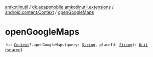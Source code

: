[amkotlinutil](../../index.md) / [dk.adaptmobile.amkotlinutil.extensions](../index.md) / [android.content.Context](index.md) / [openGoogleMaps](./open-google-maps.md)

# openGoogleMaps

`fun `[`Context`](https://developer.android.com/reference/android/content/Context.html)`?.openGoogleMaps(query: `[`String`](https://kotlinlang.org/api/latest/jvm/stdlib/kotlin/-string/index.html)`, placeId: `[`String`](https://kotlinlang.org/api/latest/jvm/stdlib/kotlin/-string/index.html)`): `[`Unit`](https://kotlinlang.org/api/latest/jvm/stdlib/kotlin/-unit/index.html) [(source)](https://github.com/adaptmobile-organization/amkotlinutil/tree/master/amkotlinutil/amkotlinutil/src/main/java/dk/adaptmobile/amkotlinutil/extensions/ContextExtensions.kt#L144)